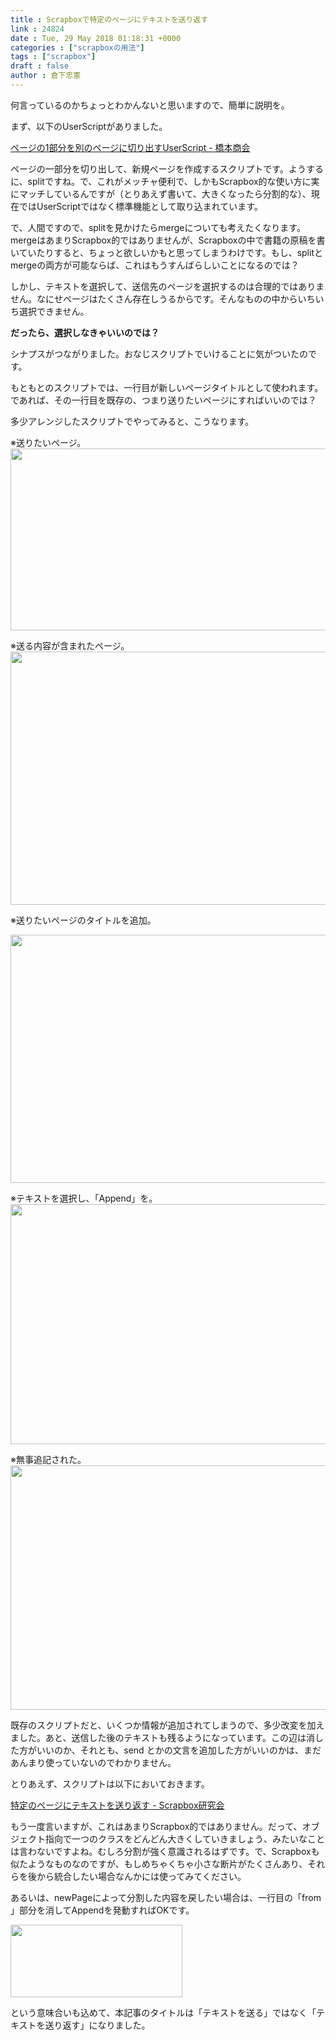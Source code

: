 ```yaml
---
title : Scrapboxで特定のページにテキストを送り返す
link : 24824
date : Tue, 29 May 2018 01:18:31 +0000
categories : ["scrapboxの用法"]
tags : ["scrapbox"]
draft : false
author : 倉下忠憲
---
```


何言っているのかちょっとわかんないと思いますので、簡単に説明を。

まず、以下のUserScriptがありました。

<a href="https://scrapbox.io/shokai/%E3%83%9A%E3%83%BC%E3%82%B8%E3%81%AE1%E9%83%A8%E5%88%86%E3%82%92%E5%88%A5%E3%81%AE%E3%83%9A%E3%83%BC%E3%82%B8%E3%81%AB%E5%88%87%E3%82%8A%E5%87%BA%E3%81%99UserScript">ページの1部分を別のページに切り出すUserScript - 橋本商会</a>

ページの一部分を切り出して、新規ページを作成するスクリプトです。ようするに、splitですね。で、これがメッチャ便利で、しかもScrapbox的な使い方に実にマッチしているんですが（とりあえず書いて、大きくなったら分割的な）、現在ではUserScriptではなく標準機能として取り込まれています。

で、人間ですので、splitを見かけたらmergeについても考えたくなります。mergeはあまりScrapbox的ではありませんが、Scrapboxの中で書籍の原稿を書いていたりすると、ちょっと欲しいかもと思ってしまうわけです。もし、splitとmergeの両方が可能ならば、これはもうすんばらしいことになるのでは？

しかし、テキストを選択して、送信先のページを選択するのは合理的ではありません。なにせページはたくさん存在しうるからです。そんなものの中からいちいち選択できません。

<strong>だったら、選択しなきゃいいのでは？</strong>

シナプスがつながりました。おなじスクリプトでいけることに気がついたのです。

もともとのスクリプトでは、一行目が新しいページタイトルとして使われます。であれば、その一行目を既存の、つまり送りたいページにすればいいのでは？

多少アレンジしたスクリプトでやってみると、こうなります。

※送りたいページ。
<a href="https://rashita.net/blog/?attachment_id=24825" rel="attachment wp-att-24825"><img src="https://rashita.net/blog/wp-content/uploads/2018/05/screenshot-23.png" alt="" width="1082" height="291" class="alignnone size-full wp-image-24825" /></a>

※送る内容が含まれたページ。
<a href="https://rashita.net/blog/?attachment_id=24826" rel="attachment wp-att-24826"><img src="https://rashita.net/blog/wp-content/uploads/2018/05/screenshot-24.png" alt="" width="1097" height="405" class="alignnone size-full wp-image-24826" /></a>

※送りたいページのタイトルを追加。

<a href="https://rashita.net/blog/?attachment_id=24827" rel="attachment wp-att-24827"><img src="https://rashita.net/blog/wp-content/uploads/2018/05/screenshot-25.png" alt="" width="1076" height="397" class="alignnone size-full wp-image-24827" /></a>

※テキストを選択し、「Append」を。
<a href="https://rashita.net/blog/?attachment_id=24828" rel="attachment wp-att-24828"><img src="https://rashita.net/blog/wp-content/uploads/2018/05/screenshot-26.png" alt="" width="1064" height="384" class="alignnone size-full wp-image-24828" /></a>

※無事追記された。
<a href="https://rashita.net/blog/?attachment_id=24829" rel="attachment wp-att-24829"><img src="https://rashita.net/blog/wp-content/uploads/2018/05/screenshot-27.png" alt="" width="1086" height="391" class="alignnone size-full wp-image-24829" /></a>

既存のスクリプトだと、いくつか情報が追加されてしまうので、多少改変を加えました。あと、送信した後のテキストも残るようになっています。この辺は消した方がいいのか、それとも、send とかの文言を追加した方がいいのかは、まだあんまり使っていないのでわかりません。

とりあえず、スクリプトは以下においておきます。

<a href="https://scrapbox.io/scrapboxlab/%E7%89%B9%E5%AE%9A%E3%81%AE%E3%83%9A%E3%83%BC%E3%82%B8%E3%81%AB%E3%83%86%E3%82%AD%E3%82%B9%E3%83%88%E3%82%92%E9%80%81%E3%82%8A%E8%BF%94%E3%81%99">特定のページにテキストを送り返す - Scrapbox研究会</a>

もう一度言いますが、これはあまりScrapbox的ではありません。だって、オブジェクト指向で一つのクラスをどんどん大きくしていきましょう、みたいなことは言わないですよね。むしろ分割が強く意識されるはずです。で、Scrapboxも似たようなものなのですが、もしめちゃくちゃ小さな断片がたくさんあり、それらを後から統合したい場合なんかには使ってみてください。

あるいは、newPageによって分割した内容を戻したい場合は、一行目の「from 」部分を消してAppendを発動すればOKです。

<a href="https://rashita.net/blog/?attachment_id=24831" rel="attachment wp-att-24831"><img src="https://rashita.net/blog/wp-content/uploads/2018/05/screenshot-28.png" alt="" width="275" height="116" class="alignnone size-full wp-image-24831" /></a>

という意味合いも込めて、本記事のタイトルは「テキストを送る」ではなく「テキストを送り返す」になりました。

